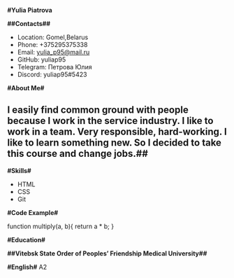 **#Yulia Piatrova**

**##Contacts##**
* Location: Gomel,Belarus
* Phone: +375295375338
* Email: yulia_p95@mail.ru
* GitHub: yuliap95
* Telegram: Петрова Юлия
* Discord: yuliap95#5423

**#About Me#**

## I easily find common ground with people because I work in the service industry. I like to work in a team. Very responsible, hard-working. I like to learn something new. So I decided to take this course and change jobs.##

**#Skills#**
* HTML
* CSS
* Git

**#Code Example#**

   function multiply(a, b){
   return a * b;
   } 

**#Education#**

**##Vitebsk State Order of Peoples’ Friendship Medical University##**

**#English#**
A2